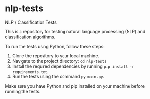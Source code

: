 # nlp-tests
NLP / Classification Tests


This is a repository for testing natural language processing (NLP) and classification algorithms.

To run the tests using Python, follow these steps:

1. Clone the repository to your local machine.
2. Navigate to the project directory: `cd nlp-tests`.
3. Install the required dependencies by running `pip install -r requirements.txt`.
4. Run the tests using the command `py main.py`.

Make sure you have Python and pip installed on your machine before running the tests.

